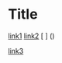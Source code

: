 # Title

[link1](https://something.com)
[link2](some-thing.html)
[  ]   () 

[link3](https://google.com)

